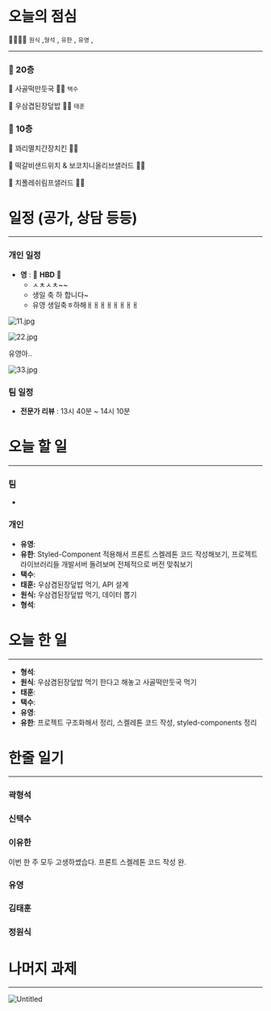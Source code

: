 # 오늘의 점심

👨‍👩‍👧‍👧   `원식` ,`형석` , `유한` , `유영` , 

---

### 🍲 20층

🥘 사골떡만둣국 👋🏻  `택수`

🍜 우삼겹된장덮밥 👋🏻   `태훈`

### 🥗 10층

🍱 꽈리멸치간장치킨 👋🏻 

🥪 떡갈비샌드위치 & 보코치니올리브샐러드 👋🏻 

🥗 치폴레쉬림프샐러드 👋🏻 

# 일정 (공가, 상담 등등)

---

### 개인 일정

- **영** : 🎉 **HBD** 🎉
    - ㅅㅊㅅㅊ~~
    - 생일 축 하 합니다~
    - 유영 생일축ㅎ하해ㅐㅐㅐㅐㅐㅐㅐㅐ

![11.jpg](https://prod-files-secure.s3.us-west-2.amazonaws.com/0fb568b5-fbdf-4202-a41a-a9238849f787/d3a9e8b7-ec0d-470a-b2d4-cff48c200c32/11.jpg)

![22.jpg](https://prod-files-secure.s3.us-west-2.amazonaws.com/0fb568b5-fbdf-4202-a41a-a9238849f787/9d72bc60-fac2-40f1-b4fa-d4cc093933ae/22.jpg)

유영아..

![33.jpg](https://prod-files-secure.s3.us-west-2.amazonaws.com/0fb568b5-fbdf-4202-a41a-a9238849f787/ee966dd4-5ccb-4a87-b374-a8b0f1fe5a22/33.jpg)

### 팀 일정

- **전문가 리뷰** : 13시 40분 ~ 14시 10분

# 오늘 할 일

---

### 팀

- 

### 개인

- **유영**:
- **유한**: Styled-Component 적용해서 프론트 스켈레톤 코드 작성해보기, 프로젝트 라이브러리들 개발서버 돌려보며 전체적으로 버전 맞춰보기
- **택수**:
- **태훈:** 우삼겸된장덮밥 먹기, API 설계
- **원식:**  우삼겸된장덮밥 먹기, 데이터 뽑기
- **형석**:

# 오늘 한 일

---

- **형석**:
- **원식**: 우삼겸된장덮밥 먹기 한다고 해놓고 사골떡만둣국 먹기
- **태훈**:
- **택수**:
- **유영**:
- **유한**: 프로젝트 구조화해서 정리, 스켈레톤 코드 작성, styled-components 정리

# 한줄 일기

---

### 곽형석

### 신택수

### 이유한

이번 한 주 모두 고생하쎴습다. 프론트 스켈레톤 코드 작성 완.

### 유영

### 김태훈

### 정원식

# 나머지 과제

---

![Untitled](https://prod-files-secure.s3.us-west-2.amazonaws.com/d56a8037-7b4f-4bee-aca3-f6a435b9097a/cfae1cc5-49dd-4133-9ca8-8cf259737b68/Untitled.png)